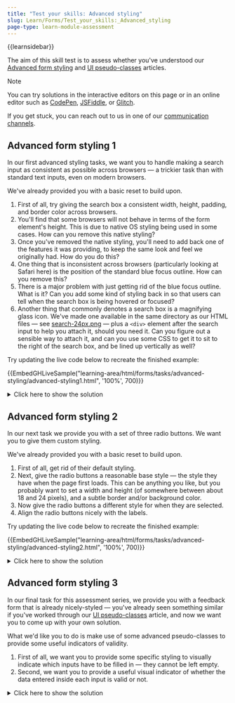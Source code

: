```yaml
---
title: "Test your skills: Advanced styling"
slug: Learn/Forms/Test_your_skills:_Advanced_styling
page-type: learn-module-assessment
---
```


{{learnsidebar}}

The aim of this skill test is to assess whether you've understood our [Advanced form styling](/en-US/docs/Learn/Forms/Advanced_form_styling) and [UI pseudo-classes](/en-US/docs/Learn/Forms/UI_pseudo-classes) articles.

> [!NOTE]
> You can try solutions in the interactive editors on this page or in an online editor such as [CodePen](https://codepen.io/), [JSFiddle](https://jsfiddle.net/), or [Glitch](https://glitch.com/).
>
> If you get stuck, you can reach out to us in one of our [communication channels](/en-US/docs/MDN/Community/Communication_channels).

## Advanced form styling 1

In our first advanced styling tasks, we want you to handle making a search input as consistent as possible across browsers — a trickier task than with standard text inputs, even on modern browsers.

We've already provided you with a basic reset to build upon.

1. First of all, try giving the search box a consistent width, height, padding, and border color across browsers.
2. You'll find that some browsers will not behave in terms of the form element's height. This is due to native OS styling being used in some cases. How can you remove this native styling?
3. Once you've removed the native styling, you'll need to add back one of the features it was providing, to keep the same look and feel we originally had. How do you do this?
4. One thing that is inconsistent across browsers (particularly looking at Safari here) is the position of the standard blue focus outline. How can you remove this?
5. There is a major problem with just getting rid of the blue focus outline. What is it? Can you add some kind of styling back in so that users can tell when the search box is being hovered or focused?
6. Another thing that commonly denotes a search box is a magnifying glass icon. We've made one available in the same directory as our HTML files — see [search-24px.png](https://github.com/mdn/learning-area/blob/main/html/forms/tasks/advanced-styling/search-24px.png) — plus a `<div>` element after the search input to help you attach it, should you need it. Can you figure out a sensible way to attach it, and can you use some CSS to get it to sit to the right of the search box, and be lined up vertically as well?

Try updating the live code below to recreate the finished example:

{{EmbedGHLiveSample("learning-area/html/forms/tasks/advanced-styling/advanced-styling1.html", '100%', 700)}}

<details>
<summary>Click here to show the solution</summary>

In our first advanced styling tasks, we want you to handle making a search input as consistent as possible across browsers — a trickier task than with standard text inputs, even on modern browsers.

We've already provided you with a basic reset to build upon.

1. First of all, try giving the search box a consistent width, height, padding, and border color across browsers. This is pretty self-explanatory; `line-height` tends to work better than `height` for keeping a consistent height in which the input text is vertically-centered.
2. You'll find that some browsers will not behave in terms of the form element's height. This is due to native OS styling being used in some cases. How can you remove this native styling? The answer here is `-webkit-appearance: none;`.
3. Once you've removed the native styling, you'll need to add back one of the features it was providing, to keep same look and feel we originally had. How do you do this? Answer: rounded corners! We need `border-radius`.
4. One thing that is inconsistent across browsers (particularly looking at Safari here) is the position of the standard blue focus outline. How can you remove this? Answer: `outline: none;`
5. There is a major problem with just getting rid of the blue focus outline. What is it? Can you add some kind of styling back in so that users can tell when the search box is being hovered or focused? Answer: Use some kind of styling applied to the input using the `:hover` and `:focus` pseudo-classes.
6. Another thing that commonly denotes a search box is a magnifying glass icon. We've made one available in the same directory as `search-24px.png`, plus a `<div>` element after the search input to help you attach it, should you need it. Can you figure out a sensible way to attach it, and can you use some CSS to get it to sit to the right of the search box, and be lined up vertically as well? Answer: There are many ways to do this, but the easiest is probably to make it a background image of the `<div>`, and then use flexbox to line it up.

The finished CSS could look something like this:

```css
body {
  background-color: #fff;
  color: #333;
  font:
    1em / 1.4 Helvetica Neue,
    Helvetica,
    Arial,
    sans-serif;
  padding: 1em;
  margin: 0;
}

* {
  box-sizing: border-box;
}

button,
input,
select {
  font-family: inherit;
  font-size: 100%;
  padding: 0;
  margin: 0;
}

input[type="search"] {
  line-height: 1.5rem;
  padding: 5px;
  border: 2px solid #ccc;
  width: 200px;

  -webkit-appearance: none;
  border-radius: 6px;

  outline: none;
}

input[type="search"]:hover,
input[type="search"]:focus {
  border: 2px solid red;
  box-shadow: 1px 1px 1px gray;
}

div {
  width: 36px;
  height: 24px;
  background: url(search-24px.png) no-repeat center;
  background-size: 18px;
}

form {
  display: flex;
  align-items: center;
}
```

</details>

## Advanced form styling 2

In our next task we provide you with a set of three radio buttons. We want you to give them custom styling.

We've already provided you with a basic reset to build upon.

1. First of all, get rid of their default styling.
2. Next, give the radio buttons a reasonable base style — the style they have when the page first loads. This can be anything you like, but you probably want to set a width and height (of somewhere between about 18 and 24 pixels), and a subtle border and/or background color.
3. Now give the radio buttons a different style for when they are selected.
4. Align the radio buttons nicely with the labels.

Try updating the live code below to recreate the finished example:

{{EmbedGHLiveSample("learning-area/html/forms/tasks/advanced-styling/advanced-styling2.html", '100%', 700)}}

<details>
<summary>Click here to show the solution</summary>

In our next task we provide you with a set of three radio buttons. We want you to give them custom styling.

We've already provided you with a basic reset to build upon.

1. First of all, get rid of their default styling. Again, `-webkit-appearance: none;` is what you need here.
2. Next, give the radio buttons a reasonable base style — the style they have when the page first loads. This can be anything you like, but you probably want to set a width and height (of somewhere between about 18 and 24 pixels), and a subtle border and/or background color.
3. Now give the radio buttons a different style for when they are selected. You'll need to use the `:checked` pseudo-class for selecting when the radio button is selected. If you want to do something a bit more fancy, you can also use a combination of `:checked` and `::before` or `::after` to use some generated content to provide a central glyph, or image. You'd need to use absolute positioning on the generated content and relative positioning on the radio button to help line things up. Bear in mind that using an actual text character is a pain to align, so using a background image would be more successful.
4. Align the radio buttons nicely with the labels. A simple bit of flexbox would work nicely here as well.

The finished CSS could look something like this:

```css
body {
  background-color: #fff;
  color: #333;
  font:
    1em / 1.4 Helvetica Neue,
    Helvetica,
    Arial,
    sans-serif;
  padding: 1em;
  margin: 0;
}

* {
  box-sizing: border-box;
}

button,
input,
select {
  font-family: inherit;
  font-size: 100%;
  padding: 0;
  margin: 0;
}

input[type="radio"] {
  -webkit-appearance: none;

  height: 24px;
  width: 24px;
  border: 2px solid #ccc;
}

input[type="radio"]:checked {
  border: 2px solid red;
  position: relative;
}

input[type="radio"]:checked::before {
  content: "";
  background-color: red;
  width: 12px;
  height: 12px;
  position: absolute;
  top: 4px;
  left: 4px;
}

li {
  display: flex;
  align-items: center;
  margin-bottom: 10px;
}

label {
  width: 150px;
  margin-right: 10px;
}
```

</details>

## Advanced form styling 3

In our final task for this assessment series, we provide you with a feedback form that is already nicely-styled — you've already seen something similar if you've worked through our [UI pseudo-classes](/en-US/docs/Learn/Forms/UI_pseudo-classes) article, and now we want you to come up with your own solution.

What we'd like you to do is make use of some advanced pseudo-classes to provide some useful indicators of validity.

1. First of all, we want you to provide some specific styling to visually indicate which inputs have to be filled in — they cannot be left empty.
2. Second, we want you to provide a useful visual indicator of whether the data entered inside each input is valid or not.

<details>
<summary>Click here to show the solution</summary>

In our final task for this assessment series, we provide you with a feedback form that is already nicely-styled — you've already seen something similar if you've worked through our UI pseudo-classes article, and now we want you to come up with your own solution.

What we'd like you to do is make use of some advanced pseudo-classes to provide some useful indicators of validity.

1. First of all, we want you to provide some specific styling to visually indicate which inputs have to be filled in — they cannot be left empty. The basis of doing this is use of the `:required` pseudo-class. Apart from that, you can use whatever styling you like, as long as it reasonably indicates what inputs are required. In our case, we've used `:required` plus an adjacent combinator to attach some generated content to the `<span>` that appears after the input, but the provided solution doesn't have to be this complex.
2. Second, we want you to provide a useful visual indicator of whether the data entered inside each input is valid or not. This requires use of the `:valid` and `:invalid` pseudo-classes. Again, any reasonable solution is OK here, and attaching something to the trailing `<span>` in each case remains an option.

The finished CSS could look something like this:

```css
body {
  background-color: #fff;
  color: #333;
  font:
    1em / 1.4 Helvetica Neue,
    Helvetica,
    Arial,
    sans-serif;
  padding: 1em;
  margin: 0;
}

* {
  box-sizing: border-box;
}

button,
input,
select {
  font-family: inherit;
  font-size: 100%;
  padding: 0;
  margin: 0;
}

fieldset {
  padding: 10px 30px 0;
  width: 400px;
}

legend {
  color: white;
  background: black;
  padding: 5px 10px;
}

fieldset > div {
  margin-bottom: 20px;
  display: flex;
  flex-flow: row wrap;
}

button,
label,
input {
  display: block;
  font-family: inherit;
  font-size: 100%;
  padding: 0;
  margin: 0;
  box-sizing: border-box;
  width: 100%;
  padding: 5px;
  height: 30px;
}

input {
  box-shadow: inset 1px 1px 3px #ccc;
  border-radius: 5px;
}

input:hover,
input:focus {
  background-color: #eee;
}

button {
  width: 60%;
  margin: 0 auto;
}

input + span {
  position: relative;
}

input:required + span::after {
  font-size: 0.7rem;
  position: absolute;
  content: "required";
  color: white;
  background-color: black;
  padding: 5px 10px;
  top: -26px;
  left: -70px;
}

input + span::before {
  position: absolute;
  right: -20px;
  top: 5px;
}

input:invalid {
  border: 2px solid red;
}

input:invalid + span::before {
  content: "✖";
  color: red;
}

input:valid + span::before {
  content: "✓";
  color: green;
}
```

</details>
